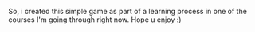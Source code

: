 So, i created this simple game as part of a learning process in one of the courses I'm going through right now. Hope u enjoy :) 